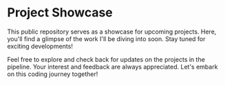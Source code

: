 # Project Showcase

This public repository serves as a showcase for upcoming projects. Here, you'll find a glimpse of the work I'll be diving into soon. Stay tuned for exciting developments!

Feel free to explore and check back for updates on the projects in the pipeline. Your interest and feedback are always appreciated. Let's embark on this coding journey together!
